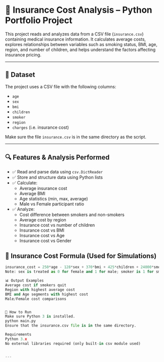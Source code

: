 # 🧮 Insurance Cost Analysis – Python Portfolio Project

This project reads and analyzes data from a CSV file (`insurance.csv`) containing medical insurance information. It calculates average costs, explores relationships between variables such as smoking status, BMI, age, region, and number of children, and helps understand the factors affecting insurance pricing.

---

## 📂 Dataset

The project uses a CSV file with the following columns:
- `age`
- `sex`
- `bmi`
- `children`
- `smoker`
- `region`
- `charges` (i.e. insurance cost)

Make sure the file `insurance.csv` is in the same directory as the script.

---

## 🔍 Features & Analysis Performed

- ✅ Read and parse data using `csv.DictReader`
- ✅ Store and structure data using Python lists
- ✅ Calculate:
  - Average insurance cost
  - Average BMI
  - Age statistics (min, max, average)
  - Male vs Female participant ratio
- ✅ Analyze:
  - Cost difference between smokers and non-smokers
  - Average cost by region
  - Insurance cost vs number of children
  - Insurance cost vs BMI
  - Insurance cost vs Age
  - Insurance cost vs Gender

## 🧠 Insurance Cost Formula (Used for Simulations)

```python
insurance_cost = 250*age - 128*sex + 370*bmi + 425*children + 24000*smoker - 12500
Note: sex is treated as 0 for female and 1 for male; smoker is 1 for smoker, 0 otherwise.

📊 Output Examples
Average cost if smokers quit
Region with highest average cost
BMI and Age segments with highest cost
Male/Female cost comparisons


🚀 How to Run
Make sure Python 3 is installed.
python main.py
Ensure that the insurance.csv file is in the same directory.

Requirements
Python 3.x
No external libraries required (only built-in csv module used)


---
